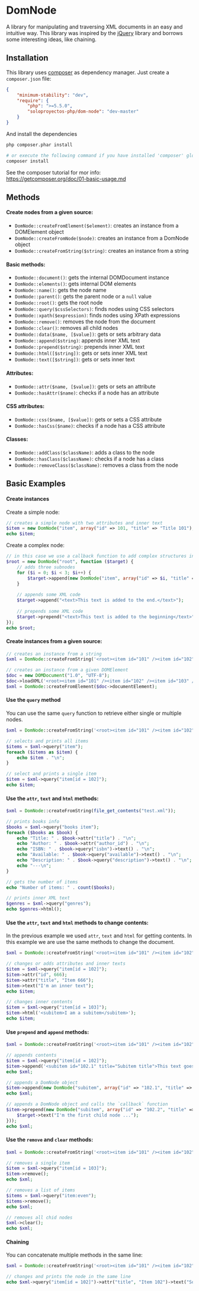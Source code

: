 DomNode
=======

A library for manipulating and traversing XML documents in an easy and intuitive way. This library was inspired by the [jQuery](https://jquery.com/) library and borrows some interesting ideas, like chaining.

Installation
------------
This library uses [composer](https://getcomposer.org/) as dependency manager. Just create a `composer.json` file:
```JSON
{
    "minimum-stability": "dev",
    "require": {
        "php": ">=5.5.0",
        "soloproyectos-php/dom-node": "dev-master"
    }
}
```

And install the dependencies
```bash
php composer.phar install

# or execute the following command if you have installed 'composer' globally
composer install 
```

See the composer tutorial for mor info:  
https://getcomposer.org/doc/01-basic-usage.md

Methods
-------

#### Create nodes from a given source:
  * `DomNode::createFromElement($element)`: creates an instance from a DOMElement object
  * `DomNode::createFromNode($node)`: creates an instance from a DomNode object
  * `DomNode::createFromString($string)`: creates an instance from a string

#### Basic methods:
  * `DomNode::document()`: gets the internal DOMDocument instance
  * `DomNode::elements()`: gets internal DOM elements
  * `DomNode::name()`: gets the node name
  * `DomNode::parent()`: gets the parent node or a `null` value
  * `DomNode::root()`: gets the root node
  * `DomNode::query($cssSelectors)`: finds nodes using CSS selectors
  * `DomNode::xpath($expression)`: finds nodes using XPath expressions
  * `DomNode::remove()`: removes the node from the document
  * `DomNode::clear()`: removes all child nodes
  * `DomNode::data($name, [$value])`: gets or sets arbitrary data
  * `DomNode::append($string)`: appends inner XML text
  * `DomNode::prepend($string)`: prepends inner XML text
  * `DomNode::html([$string])`: gets or sets inner XML text
  * `DomNode::text([$string])`: gets or sets inner text

#### Attributes:
  * `DomNode::attr($name, [$value])`: gets or sets an attribute
  * `DomNode::hasAttr($name)`: checks if a node has an attribute

#### CSS attributes:
  * `DomNode::css($name, [$value])`: gets or sets a CSS attribute
  * `DomNode::hasCss($name)`: checks if a node has a CSS attribute

#### Classes:
  * `DomNode::addClass($className)`: adds a class to the node
  * `DomNode::hasClass($className)`: checks if a node has a class
  * `DomNode::removeClass($className)`: removes a class from the node

Basic Examples
--------------

#### Create instances

Create a simple node:
```PHP
// creates a simple node with two attributes and inner text
$item = new DomNode("item", array("id" => 101, "title" => "Title 101"), "Inner text here...");
echo $item;
```

Create a complex node:
```PHP
// in this case we use a callback function to add complex structures into the node
$root = new DomNode("root", function ($target) {
    // adds three subnodes
    for ($i = 0; $i < 3; $i++) {
        $target->append(new DomNode("item", array("id" => $i, "title" => "Title $i"), "This is the item $i"));
    }
    
    // appends some XML code
    $target->append("<text>This text is added to the end.</text>");
    
    // prepends some XML code
    $target->prepend("<text>This text is added to the beginning</text>");
});
echo $root;
```

#### Create instances from a given source:

```PHP
// creates an instance from a string
$xml = DomNode::createFromString('<root><item id="101" /><item id="102" /><item id="103" /></root>');

// creates an instance from a given DOMElement
$doc = new DOMDocument("1.0", "UTF-8");
$doc->loadXML('<root><item id="101" /><item id="102" /><item id="103" /></root>');
$xml = DomNode::createFromElement($doc->documentElement);
```

#### Use the `query` method

You can use the same `query` function to retrieve either single or multiple nodes.

```PHP
$xml = DomNode::createFromString('<root><item id="101" /><item id="102" /><item id="103" /></root>');

// selects and prints all items
$items = $xml->query("item");
foreach ($items as $item) {
    echo $item . "\n";
}

// select and prints a single item
$item = $xml->query("item[id = 102]");
echo $item;
```

#### Use the `attr`, `text` and `html` methods:
```PHP
$xml = DomNode::createFromString(file_get_contents("test.xml"));

// prints books info
$books = $xml->query("books item");
foreach ($books as $book) {
    echo "Title: " . $book->attr("title") . "\n";
    echo "Author: " . $book->attr("author_id") . "\n";
    echo "ISBN: " . $book->query("isbn")->text() . "\n";
    echo "Available: " . $book->query("available")->text() . "\n";
    echo "Description: " . $book->query("description")->text() . "\n";
    echo "---\n";
}

// gets the number of items
echo "Number of items: " . count($books);

// prints inner XML text
$genres = $xml->query("genres");
echo $genres->html();
```

#### Use the `attr`, `text` and `html` methods to change contents:

In the previous example we used `attr`, `text` and `html` for getting contents. In this example we are use the same methods to change the document.

```PHP
$xml = DomNode::createFromString('<root><item id="101" /><item id="102" /><item id="103" /></root>');

// changes or adds attributes and inner texts
$item = $xml->query("item[id = 102]");
$item->attr("id", 666);
$item->attr("title", "Item 666");
$item->text("I'm an inner text");
echo $item;

// changes inner contents
$item = $xml->query("item[id = 103]");
$item->html('<subitem>I am a subitem</subitem>');
echo $item;
```

#### Use `prepend` and `append` methods:

```PHP
$xml = DomNode::createFromString('<root><item id="101" /><item id="102" /><item id="103" /></root>');

// appends contents
$item = $xml->query("item[id = 102]");
$item->append('<subitem id="102.1" title="Subitem title">This text goes to the end...</subitem>');
echo $xml;

// appends a DomNode object
$item->append(new DomNode("subitem", array("id" => "102.1", "title" => "Subitem title"), "Some inner text here ..."));
echo $xml;

// appends a DomNode object and calls the `callback` function
$item->prepend(new DomNode("subitem", array("id" => "102.2", "title" => "Subitem title"), function ($target) {
    $target->text("I'm the first child node ...");
}));
echo $xml;
```

#### Use the `remove` and `clear` methods:

```PHP
$xml = DomNode::createFromString('<root><item id="101" /><item id="102" /><item id="103" /></root>');

// removes a single item
$item = $xml->query("item[id = 103]");
$item->remove();
echo $xml;

// removes a list of items
$items = $xml->query("item:even");
$items->remove();
echo $xml;

// removes all chid nodes
$xml->clear();
echo $xml;
```

#### Chaining

You can concatenate multiple methods in the same line:

```PHP
$xml = DomNode::createFromString('<root><item id="101" /><item id="102" /><item id="103" /></root>');

// changes and prints the node in the same line
echo $xml->query("item[id = 102]")->attr("title", "Item 102")->text("Some text...")->append("<subitem />");
```
